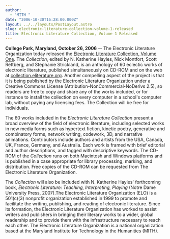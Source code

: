 ```yaml
---
author:
  - "MITH "
date: "2006-10-30T16:28:00.000Z"
layout: ../../layouts/PostLayout.astro
slug: electronic-literature-collection-volume-1-released
title: Electronic Literature Collection, Volume 1 Released
---
```


**College Park, Maryland, October 26, 2006** -- The Electronic Literature Organization today released the [Electronic Literature Collection, Volume One](http://collection.eliterature.org/). The _Collection_, edited by N. Katherine Hayles, Nick Montfort, Scott Rettberg, and Stephanie Strickland, is an anthology of 60 eclectic works of electronic literature, published simultaneously on CD-ROM and on the web at [collection.eliterature.org](http://collection.eliterature.org/). Another compelling aspect of the project is that it is being published by the Electronic Literature Organization under a Creative Commons License (Attribution-NonCommercial-NoDerivs 2.5), so readers are free to copy and share any of the works included, or for instance to install the collection on every computer in a school's computer lab, without paying any licensing fees. The Collection will be free for individuals.

The 60 works included in the _Electronic Literature Collection_ present a broad overview of the field of electronic literature, including selected works in new media forms such as hypertext fiction, kinetic poetry, generative and combinatory forms, network writing, codework, 3D, and narrative animations. Contributors include authors and artists from the USA, Canada, UK, France, Germany, and Australia. Each work is framed with brief editorial and author descriptions, and tagged with descriptive keywords. The CD-ROM of the _Collection_ runs on both Macintosh and Windows platforms and is published in a case appropriate for library processing, marking, and distribution. Free copies of the CD-ROM can be requested from The Electronic Literature Organization.

The _Collection_ will also be included with N. Katherine Hayles' forthcoming book, _Electronic Literature: Teaching, Interpreting, Playing_ (Notre Dame University Press, 2007).The Electronic Literature Organization (ELO) is a 501(c)(3) nonprofit organization established in 1999 to promote and facilitate the writing, publishing, and reading of electronic literature. Since its formation, the Electronic Literature Organization has worked to assist writers and publishers in bringing their literary works to a wider, global readership and to provide them with the infrastructure necessary to reach each other. The Electronic Literature Organization is a national organization based at the Maryland Institute for Technology in the Humanities (MITH).
